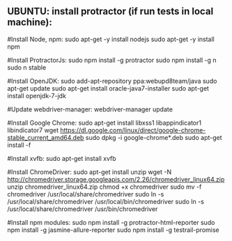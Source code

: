 UBUNTU: install protractor (if run tests in local machine):
---------------------------------------------------------
#Install Node, npm:
sudo apt-get -y install nodejs
sudo apt-get -y install npm

#Install ProtractorJs:
sudo npm install -g protractor
sudo npm install -g n
sudo n stable

#Install OpenJDK:
sudo add-apt-repository ppa:webupd8team/java
sudo apt-get update
sudo apt-get install oracle-java7-installer
sudo apt-get install openjdk-7-jdk

#Update webdriver-manager:
webdriver-manager update

#Install Google Chrome:
sudo apt-get install libxss1 libappindicator1 libindicator7
wget https://dl.google.com/linux/direct/google-chrome-stable_current_amd64.deb
sudo dpkg -i google-chrome*.deb
sudo apt-get install -f

#Install xvfb:
sudo apt-get install xvfb

#Install ChromeDriver:
sudo apt-get install unzip
wget -N http://chromedriver.storage.googleapis.com/2.26/chromedriver_linux64.zip
unzip chromedriver_linux64.zip
chmod +x chromedriver
sudo mv -f chromedriver /usr/local/share/chromedriver
sudo ln -s /usr/local/share/chromedriver /usr/local/bin/chromedriver
sudo ln -s /usr/local/share/chromedriver /usr/bin/chromedriver

#Install npm modules:
sudo npm install -g protractor-html-reporter
sudo npm install -g jasmine-allure-reporter
sudo npm install -g testrail-promise